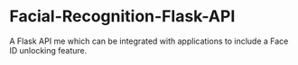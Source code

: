 # Facial-Recognition-Flask-API
A Flask API  me which can be integrated with applications to include a Face ID unlocking feature.

